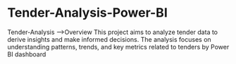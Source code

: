 # Tender-Analysis-Power-BI


Tender-Analysis
-->Overview This project aims to analyze tender data to derive insights and make informed decisions. The analysis focuses on understanding patterns, trends, and key metrics related to tenders by Power BI dashboard

